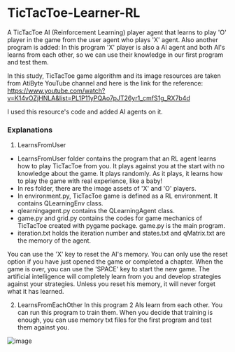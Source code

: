 # TicTacToe-Learner-RL
A TicTacToe AI (Reinforcement Learning) player agent that learns to play 'O' player in the game from the user agent who plays 'X' agent. Also another program is added: In this program 'X' player is also a AI agent and both AI's learns from each other, so we can use their knowledge in our first program and test them.

In this study, TicTacToe game algorithm and its image resources are taken from AtiByte YouTube channel and here is the link for the reference: https://www.youtube.com/watch?v=K14vOZjHNLA&list=PL1P11yPQAo7pJT26yr1_cmfS1g_RX7b4d

I used this resource's code and added AI agents on it.

### Explanations
1. LearnsFromUser
* LearnsFromUser folder contains the program that an RL agent learns how to play TicTacToe from you. It plays against you at the start with no knowledge about the game. It plays randomly. As it plays, it learns how to play the game with real experience, like a baby!
* In res folder, there are the image assets of 'X' and 'O' players.
* In environment.py, TicTacToe game is defined as a RL environment. It contains QLearningEnv class.
* qlearningagent.py contains the QLearningAgent class.
* game.py and grid.py contains the codes for game mechanics of TicTacToe created with pygame package. game.py is the main program.
* iteration.txt holds the iteration number and states.txt and qMatrix.txt are the memory of the agent.

You can use the 'X' key to reset the AI's memory.
You can only use the reset option if you have just opened the game or completed a chapter.
When the game is over, you can use the 'SPACE' key to start the new game.
The artificial intelligence will completely learn from you and develop strategies against your strategies.
Unless you reset his memory, it will never forget what it has learned.

2. LearnsFromEachOther
In this program 2 AIs learn from each other. You can run this program to train them. When you decide that training is enough, you can use memory txt files for the first program and test them against you.


![image](https://user-images.githubusercontent.com/68668304/122187269-916aa100-ce97-11eb-947c-53c402acd4e2.png)
